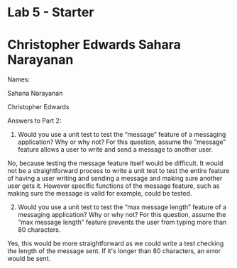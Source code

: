 # Lab 5 - Starter
Christopher Edwards
Sahara Narayanan
=======

Names:

Sahana Narayanan

Christopher Edwards

Answers to Part 2:

1) Would you use a unit test to test the “message” feature of a messaging application? Why or why not? For this question, assume the “message” feature allows a user to write and send a message to another user.

No, because testing the message feature itself would be difficult. It would not be a straightforward process to write a unit test to test the entire feature of having a user writing and sending a message and making sure another user gets it. However specific functions of the message feature, such as making sure the message is valid for example, could be tested. 

2) Would you use a unit test to test the “max message length” feature of a messaging application? Why or why not? For this question, assume the “max message length” feature prevents the user from typing more than 80 characters.

Yes, this would be more straightforward as we could write a test checking the length of the message sent. If it's longer than 80 characters, an error would be sent. 

